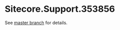 # Sitecore.Support.353856

See [master branch](https://github.com/sitecoresupport/Sitecore.Support.353856) for details.